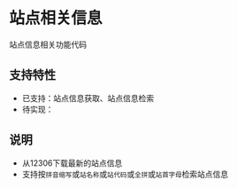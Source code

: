 # 站点相关信息
站点信息相关功能代码

## 支持特性
* 已支持：站点信息获取、站点信息检索
* 待实现：

## 说明
* 从12306下载最新的站点信息
* 支持按`拼音缩写`或`站名称`或`站代码`或`全拼`或`站首字母`检索站点信息
